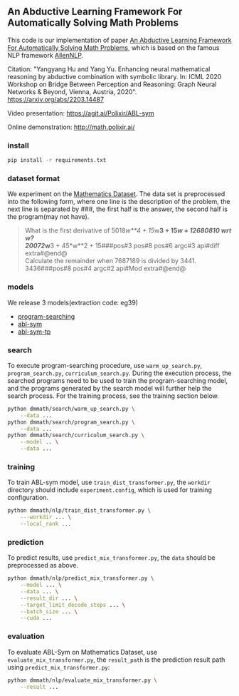 ## An Abductive Learning Framework For Automatically Solving Math Problems
This code is our implementation of paper [An Abductive Learning Framework For Automatically Solving Math Problems](), which is based on the famous NLP framework [AllenNLP](https://github.com/allenai/allennlp).

Citation: "Yangyang Hu and Yang Yu. Enhancing neural mathematical reasoning by abductive combination with symbolic library. In: ICML 2020 Workshop on Bridge Between Perception and Reasoning: Graph Neural Networks & Beyond, Vienna, Austria, 2020". https://arxiv.org/abs/2203.14487

Video presentation: https://agit.ai/Polixir/ABL-sym

Online demonstration: http://math.polixir.ai/

### install
```bash
pip install -r requirements.txt
```

### dataset format
We experiment on the [Mathematics Dataset](https://github.com/deepmind/mathematics_dataset). The data set is preprocessed into the following form, where one line is the description of the problem, the next line is separated by ###, the first half is the answer, the second half is the program(may not have).
> What is the first derivative of 5018*w**4 + 15*w**3 + 15*w + 12680810 wrt w? <br>
20072*w**3 + 45*w**2 + 15###pos#3 pos#8 pos#6 argc#3 api#diff extra#@end@ <br>
Calculate the remainder when 7687189 is divided by 3441. <br>
3436###pos#8 pos#4 argc#2 api#Mod extra#@end@

### models
We release 3 models(extraction code: eg39)

- [program-searching](https://pan.baidu.com/s/1U3VN-Dy02wQg8AbKBP8oVA)
- [abl-sym](https://pan.baidu.com/s/1U3VN-Dy02wQg8AbKBP8oVA)
- [abl-sym-tp](https://pan.baidu.com/s/1U3VN-Dy02wQg8AbKBP8oVA)


### search
To execute program-searching procedure, use `warm_up_search.py`, `program_search.py`, `curriculum_search.py`.
During the execution process, the searched programs need to be used to train the program-searching model, 
and the programs generated by the search model will further help the search process. 
For the training process, see the training section below.
```bash
python dmmath/search/warm_up_search.py \
    --data ...
python dmmath/search/program_search.py \
    --data ...
python dmmath/search/curriculum_search.py \
    --model .. \
    --data ...
```
### training
To train ABL-sym model, use `train_dist_transformer.py`, the `workdir` directory should include `experiment.config`, which is used for training configuration.
```bash
python dmmath/nlp/train_dist_transformer.py \
    ---workdir ... \
    --local_rank ...
```

### prediction
To predict results, use `predict_mix_transformer.py`, the `data` should be preprocessed as above. 
```bash
python dmmath/nlp/predict_mix_transformer.py \
    --model ... \
    --data ... \
    --result_dir ... \
    --target_limit_decode_steps ... \
    --batch_size ... \
    --cuda ...
```

### evaluation
To evaluate ABL-Sym on Mathematics Dataset, use `evaluate_mix_transformer.py`, the `result_path` is the prediction result path using `predict_mix_transformer.py`:
```bash
python dmmath/nlp/evaluate_mix_transformer.py \
    --result ...
```
